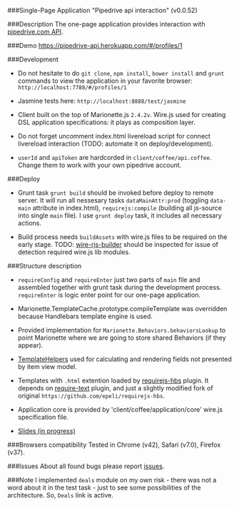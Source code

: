 ###Single-Page Application "Pipedrive api interaction" (v0.0.52)


###Description
The one-page application provides interaction with [pipedrive.com API](https://developers.pipedrive.com/v1).

###Demo
https://pipedrive-api.herokuapp.com/#/profiles/1

###Development
+ Do not hesitate to do `git clone`, `npm install`, `bower install` and `grunt` commands to view the application in your favorite browser: `http://localhost:7788/#/profiles/1`

+ Jasmine tests here: `http://localhost:8888/test/jasmine`

+ Client built on the top of Marionette.js `2.4.2v`. Wire.js used for creating DSL application specifications: it plays as composition layer.

+ Do not forget uncomment index.html livereload script for connect livereload interaction (TODO: automate it on deploy/development).

+ `userId` and `apiToken` are hardcorded in `client/coffee/api.coffee`. Change them to work with your own pipedrive account.

###Deploy
+ Grunt task `grunt build` should be invoked before deploy to remote server. It will run all nessesary tasks `dataMainAttr:prod` (toggling `data-main` attribute in index.html), `requirejs:compile` (building all js-source into single `main` file). I use `grunt deploy` task, it includes all necessary actions.

+ Build process needs `buildAssets` with wire.js files to be required on the early stage. TODO: [wire-rjs-builder](github.com/pieterv/wire-rjs-builder) should be inspected for issue of detection required wire.js lib modules.

###Structure description

+ `requireConfig` and `requireEnter` just two parts of `main` file and assembled together with grunt task during the development process. `requireEnter` is logic enter point for our one-page application.

+ Marionette.TemplateCache.prototype.compileTemplate was overridden because Handlebars template engine is used.

+ Provided implementation for `Marionette.Behaviors.behaviorsLookup` to point Marionette where we are going to store shared Behaviors (if they appear).

+ [TemplateHelpers](http://marionettejs.com/docs/v2.4.2/marionette.view.html#viewtemplatehelpers) used for calculating and rendering fields not presented by item view model.

+ Templates with `.html` extention loaded by [requirejs-hbs](https://github.com/designeng/requirejs-hbs) plugin. It depends on [require-text](https://github.com/requirejs/text) plugin, and just a slightly modified fork of original `https://github.com/epeli/requirejs-hbs`.
 
+ Application core is provided by 'client/coffee/application/core' wire.js specification file.

+ [Slides (in progress)](http://presentboldly.com/designeng/wirejs-marionettejs-2)

###Browsers compatibility
Tested in Chrome (v42), Safari (v7.0), Firefox (v37).

###Issues
About all found bugs please report [issues](https://github.com/designeng/pipedrive-api/issues).

###Note
I implemented `deals` module on my own risk - there was not a word about it in the test task - just to see some possibilities of the architecture. So, `Deals` link is active.